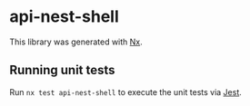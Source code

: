 # api-nest-shell

This library was generated with [Nx](https://nx.dev).

## Running unit tests

Run `nx test api-nest-shell` to execute the unit tests via [Jest](https://jestjs.io).
